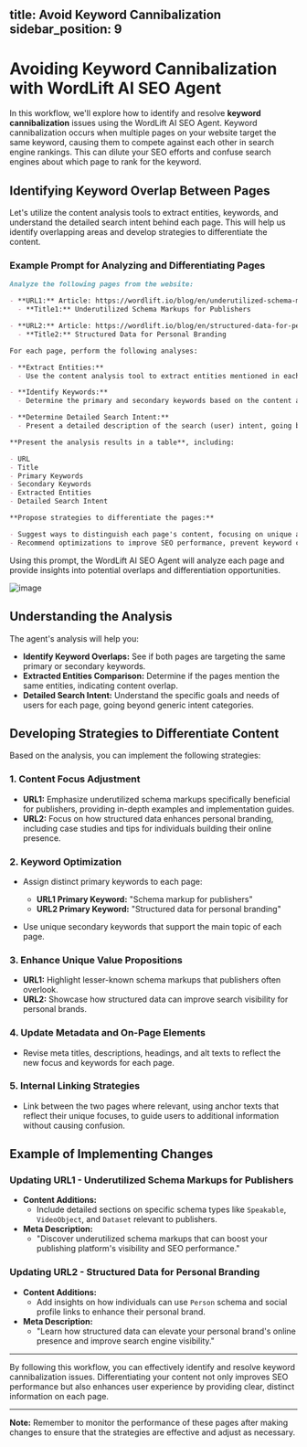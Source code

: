 title: Avoid Keyword Cannibalization
sidebar_position: 9
---

# Avoiding Keyword Cannibalization with WordLift AI SEO Agent

In this workflow, we'll explore how to identify and resolve **keyword cannibalization** issues using the WordLift AI SEO Agent. Keyword cannibalization occurs when multiple pages on your website target the same keyword, causing them to compete against each other in search engine rankings. This can dilute your SEO efforts and confuse search engines about which page to rank for the keyword.

## Identifying Keyword Overlap Between Pages

Let's utilize the content analysis tools to extract entities, keywords, and understand the detailed search intent behind each page. This will help us identify overlapping areas and develop strategies to differentiate the content.

### Example Prompt for Analyzing and Differentiating Pages

```md
Analyze the following pages from the website:

- **URL1:** Article: https://wordlift.io/blog/en/underutilized-schema-markups-for-publishers/
  - **Title1:** Underutilized Schema Markups for Publishers

- **URL2:** Article: https://wordlift.io/blog/en/structured-data-for-personal-branding/
  - **Title2:** Structured Data for Personal Branding

For each page, perform the following analyses:

- **Extract Entities:**
  - Use the content analysis tool to extract entities mentioned in each page.

- **Identify Keywords:**
  - Determine the primary and secondary keywords based on the content and metadata.

- **Determine Detailed Search Intent:**
  - Present a detailed description of the search (user) intent, going beyond simple categories.

**Present the analysis results in a table**, including:

- URL
- Title
- Primary Keywords
- Secondary Keywords
- Extracted Entities
- Detailed Search Intent

**Propose strategies to differentiate the pages:**

- Suggest ways to distinguish each page's content, focusing on unique aspects of content, keywords, and entities.
- Recommend optimizations to improve SEO performance, prevent keyword cannibalization, and enhance user experience.
```

Using this prompt, the WordLift AI SEO Agent will analyze each page and provide insights into potential overlaps and differentiation opportunities.

![image](../images/agent-wordlift-keyword-cannibalization-analysis.png)

## Understanding the Analysis

The agent's analysis will help you:

- **Identify Keyword Overlaps:** See if both pages are targeting the same primary or secondary keywords.
- **Extracted Entities Comparison:** Determine if the pages mention the same entities, indicating content overlap.
- **Detailed Search Intent:** Understand the specific goals and needs of users for each page, going beyond generic intent categories.

## Developing Strategies to Differentiate Content

Based on the analysis, you can implement the following strategies:

### 1. **Content Focus Adjustment**

- **URL1:** Emphasize underutilized schema markups specifically beneficial for publishers, providing in-depth examples and implementation guides.
- **URL2:** Focus on how structured data enhances personal branding, including case studies and tips for individuals building their online presence.

### 2. **Keyword Optimization**

- Assign distinct primary keywords to each page:

  - **URL1 Primary Keyword:** "Schema markup for publishers"
  - **URL2 Primary Keyword:** "Structured data for personal branding"

- Use unique secondary keywords that support the main topic of each page.

### 3. **Enhance Unique Value Propositions**

- **URL1:** Highlight lesser-known schema markups that publishers often overlook.
- **URL2:** Showcase how structured data can improve search visibility for personal brands.

### 4. **Update Metadata and On-Page Elements**

- Revise meta titles, descriptions, headings, and alt texts to reflect the new focus and keywords for each page.

### 5. **Internal Linking Strategies**

- Link between the two pages where relevant, using anchor texts that reflect their unique focuses, to guide users to additional information without causing confusion.

## Example of Implementing Changes

### Updating **URL1** - Underutilized Schema Markups for Publishers

- **Content Additions:**
  - Include detailed sections on specific schema types like `Speakable`, `VideoObject`, and `Dataset` relevant to publishers.
- **Meta Description:**
  - "Discover underutilized schema markups that can boost your publishing platform's visibility and SEO performance."

### Updating **URL2** - Structured Data for Personal Branding

- **Content Additions:**
  - Add insights on how individuals can use `Person` schema and social profile links to enhance their personal brand.
- **Meta Description:**
  - "Learn how structured data can elevate your personal brand's online presence and improve search engine visibility."

---

By following this workflow, you can effectively identify and resolve keyword cannibalization issues. Differentiating your content not only improves SEO performance but also enhances user experience by providing clear, distinct information on each page.

---

**Note:** Remember to monitor the performance of these pages after making changes to ensure that the strategies are effective and adjust as necessary.
